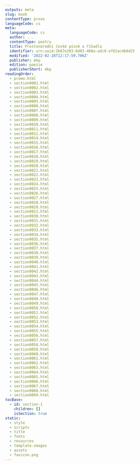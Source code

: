 ```yaml
---
outputs: meta
slug: book
contentType: prose
languageCode: cs
meta:
  languageCode: cs
  author: ...
  contentType: poetry
  title: Prostonárodní české písně a říkadla
  identifier: urn:uuid:2b67e203-0d83-408a-adc0-ef62ac4b8d25
  modified: '2022-02-28T12:17:59.706Z'
  publisher: mkp
  edition: poezie
  publisherShort: mkp
readingOrder:
  - promo.html
  - section0001.html
  - section0002.html
  - section0003.html
  - section0004.html
  - section0005.html
  - section0006.html
  - section0007.html
  - section0008.html
  - section0009.html
  - section0010.html
  - section0011.html
  - section0012.html
  - section0014.html
  - section0015.html
  - section0016.html
  - section0017.html
  - section0018.html
  - section0019.html
  - section0020.html
  - section0021.html
  - section0022.html
  - section0023.html
  - section0024.html
  - section0025.html
  - section0026.html
  - section0027.html
  - section0028.html
  - section0029.html
  - section0013.html
  - section0030.html
  - section0031.html
  - section0032.html
  - section0033.html
  - section0034.html
  - section0035.html
  - section0036.html
  - section0037.html
  - section0038.html
  - section0039.html
  - section0040.html
  - section0041.html
  - section0042.html
  - section0043.html
  - section0044.html
  - section0045.html
  - section0046.html
  - section0047.html
  - section0048.html
  - section0049.html
  - section0050.html
  - section0051.html
  - section0052.html
  - section0053.html
  - section0054.html
  - section0055.html
  - section0056.html
  - section0057.html
  - section0058.html
  - section0059.html
  - section0060.html
  - section0061.html
  - section0062.html
  - section0063.html
  - section0064.html
  - section0065.html
  - section0066.html
  - section0067.html
  - section0068.html
  - section0069.html
tocBase:
  - id: section-1
    children: []
    isSection: true
static:
  - style
  - scripts
  - title
  - fonts
  - resources
  - template-images
  - assets
  - favicon.png
---
```

